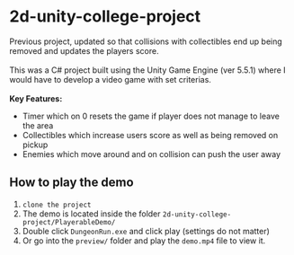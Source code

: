 # 2d-unity-college-project

Previous project, updated so that collisions with collectibles end up being removed and updates the players score. <br><br>This was a C# project built using the Unity Game Engine (ver 5.5.1) where I would have to develop a video game with set criterias.
<br><br>
<b>Key Features:</b>
<ul>
  <li>Timer which on 0 resets the game if player does not manage to leave the area</li>
  <li>Collectibles which increase users score as well as being removed on pickup</li>
  <li>Enemies which move around and on collision can push the user away</li>
</ul>

## How to play the demo
1. `clone the project`
2. The demo is located inside the folder `2d-unity-college-project/PlayerableDemo/`
3. Double click `DungeonRun.exe` and click play (settings do not matter)
4. Or go into the `preview/` folder and play the `demo.mp4` file to view it.
